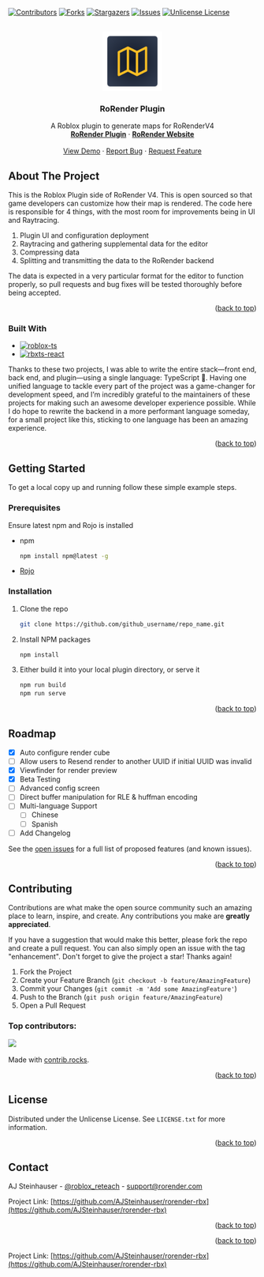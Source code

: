 <!-- Improved compatibility of back to top link: See: https://github.com/AJSteinhauser/rorender-rbx/pull/73 -->
<a id="readme-top"></a>
<!--
*** Thanks for checking out the Best-README-Template. If you have a suggestion
*** that would make this better, please fork the repo and create a pull request
*** or simply open an issue with the tag "enhancement".
*** Don't forget to give the project a star!
*** Thanks again! Now go create something AMAZING! :D
-->



<!-- PROJECT SHIELDS -->
<!--
*** I'm using markdown "reference style" links for readability.
*** Reference links are enclosed in brackets [ ] instead of parentheses ( ).
*** See the bottom of this document for the declaration of the reference variables
*** for contributors-url, forks-url, etc. This is an optional, concise syntax you may use.
*** https://www.markdownguide.org/basic-syntax/#reference-style-links
-->
[![Contributors][contributors-shield]][contributors-url]
[![Forks][forks-shield]][forks-url]
[![Stargazers][stars-shield]][stars-url]
[![Issues][issues-shield]][issues-url]
[![Unlicense License][license-shield]][license-url]

<!-- PROJECT LOGO -->
<br />
<div align="center">
  <a href="https://github.com/AJSteinhauser/rorender-rbx">
    <img src="images/icon.png" alt="Logo" width="120" height="120">
  </a>

  <h3 align="center">RoRender Plugin</h3>

  <p align="center">
    A Roblox plugin to generate maps for RoRenderV4
    <br />
    <a href="https://rorender.com/plugin"><strong>RoRender Plugin</strong></a>
    &middot;
    <a href="https://rorender.com"><strong>RoRender Website</strong></a>
    <br />
    <br />
    <a href="https://rorender.com">View Demo</a>
    &middot;
    <a href="https://github.com/AJSteinhauser/rorender-rbx/issues/new?labels=bug&template=bug-report---.md">Report Bug</a>
    &middot;
    <a href="https://github.com/AJSteinhauser/rorender-rbx/issues/new?labels=enhancement&template=feature-request---.md">Request Feature</a>
  </p>
</div>


<!-- ABOUT THE PROJECT -->
## About The Project

This is the Roblox Plugin side of RoRender V4. This is open sourced so that game developers can customize how their map is rendered.
The code here is responsible for 4 things, with the most room for improvements being in UI and Raytracing. 

1. Plugin UI and configuration deployment
2. Raytracing and gathering supplemental data for the editor 
3. Compressing data
4. Splitting and transmitting the data to the RoRender backend

The data is expected in a very particular format for the editor to function properly, so pull requests and bug fixes will be tested 
thoroughly before being accepted.

<p align="right">(<a href="#readme-top">back to top</a>)</p>

### Built With

* [![roblox-ts][roblox-ts]][roblox-ts-url]
* [![rbxts-react][rbxts-react]][rbxts-react-url]

Thanks to these two projects, I was able to write the entire stack—front end, back end, and plugin—using a single language: TypeScript 🤯. 
Having one unified language to tackle every part of the project was a game-changer for development speed, and I’m incredibly grateful to the maintainers 
of these projects for making such an awesome developer experience possible. While I do hope to rewrite the backend in a more performant language someday, 
for a small project like this, sticking to one language has been an amazing experience.

<p align="right">(<a href="#readme-top">back to top</a>)</p>

<!-- GETTING STARTED -->
## Getting Started

To get a local copy up and running follow these simple example steps.

### Prerequisites

Ensure latest npm and Rojo is installed
* npm
  ```sh
  npm install npm@latest -g
  ```
* [Rojo](https://rojo.space/docs/v7/getting-started/installation/)

### Installation

1. Clone the repo
   ```sh
   git clone https://github.com/github_username/repo_name.git
   ```
2. Install NPM packages
   ```sh
   npm install
   ```
3. Either build it into your local plugin directory, or serve it 
   ```sh
   npm run build
   npm run serve
   ```

<p align="right">(<a href="#readme-top">back to top</a>)</p>




<!-- ROADMAP -->
## Roadmap

- [x] Auto configure render cube 
- [ ] Allow users to Resend render to another UUID if initial UUID was invalid
- [x] Viewfinder for render preview
- [x] Beta Testing
- [ ] Advanced config screen
- [ ] Direct buffer manipulation for RLE & huffman encoding 
- [ ] Multi-language Support
    - [ ] Chinese
    - [ ] Spanish
- [ ] Add Changelog

See the [open issues](https://github.com/AJSteinhauser/rorender-rbx/issues) for a full list of proposed features (and known issues).

<p align="right">(<a href="#readme-top">back to top</a>)</p>


<!-- CONTRIBUTING -->
## Contributing

Contributions are what make the open source community such an amazing place to learn, inspire, and create. Any contributions you make are **greatly appreciated**.

If you have a suggestion that would make this better, please fork the repo and create a pull request. You can also simply open an issue with the tag "enhancement".
Don't forget to give the project a star! Thanks again!

1. Fork the Project
2. Create your Feature Branch (`git checkout -b feature/AmazingFeature`)
3. Commit your Changes (`git commit -m 'Add some AmazingFeature'`)
4. Push to the Branch (`git push origin feature/AmazingFeature`)
5. Open a Pull Request

### Top contributors:

<a href="https://github.com/AJSteinhauser/rorender-rbx/graphs/contributors">
  <img src="https://contrib.rocks/image?repo=AJSteinhauser/rorender-rbx" />
</a>

Made with [contrib.rocks](https://contrib.rocks).

<p align="right">(<a href="#readme-top">back to top</a>)</p>



<!-- LICENSE -->
## License

Distributed under the Unlicense License. See `LICENSE.txt` for more information.

<p align="right">(<a href="#readme-top">back to top</a>)</p>



<!-- CONTACT -->
## Contact

AJ Steinhauser - [@roblox_reteach](https://twitter.com/roblox_reteach) - support@rorender.com

Project Link: [https://github.com/AJSteinhauser/rorender-rbx](https://github.com/AJSteinhauser/rorender-rbx)

<p align="right">(<a href="#readme-top">back to top</a>)</p>



<!-- ACKNOWLEDGMENTS -->
<!--## Acknowledgments-->
<!---->
<!--Use this space to list resources you find helpful and would like to give credit to. I've included a few of my favorites to kick things off!-->

<!--* [Choose an Open Source License](https://choosealicense.com)-->
<!--* [GitHub Emoji Cheat Sheet](https://www.webpagefx.com/tools/emoji-cheat-sheet)-->
<!--* [Malven's Flexbox Cheatsheet](https://flexbox.malven.co/)-->
<!--* [Malven's Grid Cheatsheet](https://grid.malven.co/)-->
<!--* [Img Shields](https://shields.io)-->
<!--* [GitHub Pages](https://pages.github.com)-->
<!--* [Font Awesome](https://fontawesome.com)-->
<!--* [React Icons](https://react-icons.github.io/react-icons/search)-->

<p align="right">(<a href="#readme-top">back to top</a>)</p>



Project Link: [https://github.com/AJSteinhauser/rorender-rbx](https://github.com/AJSteinhauser/rorender-rbx)
<!-- MARKDOWN LINKS & IMAGES -->
<!-- https://www.markdownguide.org/basic-syntax/#reference-style-links -->
[contributors-shield]: https://img.shields.io/github/contributors/AJSteinhauser/rorender-rbx.svg?style=for-the-badge
[contributors-url]: https://github.com/AJSteinhauser/rorender-rbx/graphs/contributors
[forks-shield]: https://img.shields.io/github/forks/AJSteinhauser/rorender-rbx.svg?style=for-the-badge
[forks-url]: https://github.com/AJSteinhauser/rorender-rbx/network/members
[stars-shield]: https://img.shields.io/github/stars/AJSteinhauser/rorender-rbx.svg?style=for-the-badge
[stars-url]: https://github.com/AJSteinhauser/rorender-rbx/stargazers
[issues-shield]: https://img.shields.io/github/issues/AJSteinhauser/rorender-rbx.svg?style=for-the-badge
[issues-url]: https://github.com/AJSteinhauser/rorender-rbx/issues
[license-shield]: https://img.shields.io/github/license/AJSteinhauser/rorender-rbx.svg?style=for-the-badge
[license-url]: https://github.com/AJSteinhauser/rorender-rbx/blob/master/LICENSE.txt
[linkedin-shield]: https://img.shields.io/badge/-LinkedIn-black.svg?style=for-the-badge&logo=linkedin&colorB=555
[linkedin-url]: https://linkedin.com/in/othneildrew

[rbxts-react]: https://img.shields.io/badge/rbxts--react-20232A?style=for-the-badge&logo=react&logoColor=61DAFB
[rbxts-react-url]: https://github.com/littensy/rbxts-react

[roblox-ts]: https://img.shields.io/badge/rbxts-20232A?style=for-the-badge&logo=typescript&logoColor=3178C6
[roblox-ts-url]: https://roblox-ts.com/
